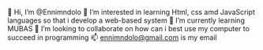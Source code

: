 👋 Hi, I’m @Ennimndolo
  👀 I’m interested in learning Html, css amd JavaScript languages so that i develop a web-based system
 🌱 I’m currently learning MUBAS
 💞️ I’m looking to collaborate on how can i best use my computer to succeed in programming 📫 ennimndolo@gmail.com is my email

<!---
Ennimndolo/Ennimndolo is a ✨ special ✨ repository because its `README.md` (this file) appears on your GitHub profile.
You can click the Preview link to take a look at your changes.
--->
